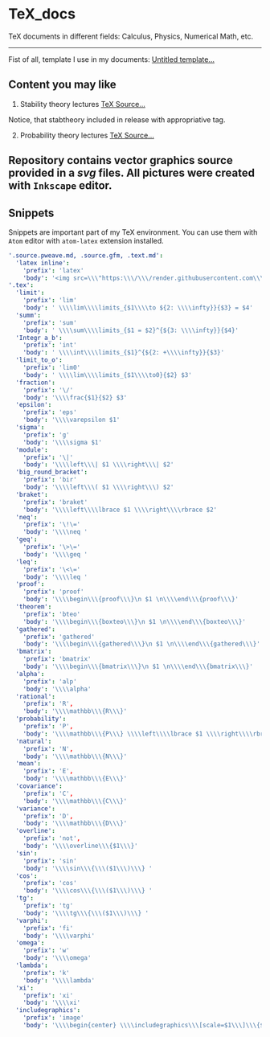 # TeX_docs
TeX documents in different fields: Calculus, Physics, Numerical Math, etc.

--------------------------------
Fist of all, template I use in my documents: [Untitled template...](https://github.com/noasck/TeX_docs/blob/main/Untitled.tex)
## Content you may like
1. Stability theory lectures [TeX Source...](https://github.com/noasck/TeX_docs/tree/main/Stability%20theory)

Notice, that stabtheory included in release with appropriative tag.

2. Probability theory lectures [TeX Source...](https://github.com/noasck/TeX_docs/tree/main/Probability%20Theory/Lectures)

Repository contains **vector graphics** source provided in a *svg* files. All pictures were created with ```Inkscape``` editor.
-------------------------------

## Snippets

Snippets are important part of my TeX environment. You can use them with ```Atom``` editor with ```atom-latex``` extension installed.


``` yaml
'.source.pweave.md, .source.gfm, .text.md':
  'latex inline':
    'prefix': 'latex'
    'body': '<img src=\\\"https:\\\/\\\/render.githubusercontent.com\\\/render\\\/math?math=$1 \\\">'
'.tex':
  'limit':
    'prefix': 'lim'
    'body': ' \\\\lim\\\\limits_{$1\\\\to ${2: \\\\infty}}{$3} = $4'
  'summ':
    'prefix': 'sum'
    'body': ' \\\\sum\\\\limits_{$1 = $2}^{${3: \\\\infty}}{$4}'
  'Integr a_b':
    'prefix': 'int'
    'body': ' \\\\int\\\\limits_{$1}^{${2: +\\\\infty}}{$3}'
  'limit_to_o':
    'prefix': 'lim0'
    'body': ' \\\\lim\\\\limits_{$1\\\\to0}{$2} $3'
  'fraction':
    'prefix': '\/'
    'body': '\\\\frac{$1}{$2} $3'
  'epsilon':
    'prefix': 'eps'
    'body': '\\\\varepsilon $1'
  'sigma':
    'prefix': 'g'
    'body': '\\\\sigma $1'
  'module':
    'prefix': '\|'
    'body': '\\\\left\\\| $1 \\\\right\\\| $2'
  'big_round_bracket':
    'prefix': 'bir'
    'body': '\\\\left\\\( $1 \\\\right\\\) $2'
  'braket':
    'prefix': 'braket'
    'body': '\\\\left\\\\lbrace $1 \\\\right\\\\rbrace $2'
  'neq':
    'prefix': '\!\='
    'body': '\\\\neq '
  'geq':
    'prefix': '\>\='
    'body': '\\\\geq '
  'leq':
    'prefix': '\<\='
    'body': '\\\\leq '
  'proof':
    'prefix': 'proof'
    'body': '\\\\begin\\\{proof\\\}\n $1 \n\\\\end\\\{proof\\\}'
  'theorem':
    'prefix': 'bteo'
    'body': '\\\\begin\\\{boxteo\\\}\n $1 \n\\\\end\\\{boxteo\\\}'
  'gathered':
    'prefix': 'gathered'
    'body': '\\\\begin\\\{gathered\\\}\n $1 \n\\\\end\\\{gathered\\\}'
  'bmatrix':
    'prefix': 'bmatrix'
    'body': '\\\\begin\\\{bmatrix\\\}\n $1 \n\\\\end\\\{bmatrix\\\}'
  'alpha':
    'prefix': 'alp'
    'body': '\\\\alpha'
  'rational':
    'prefix': 'R',
    'body': '\\\\mathbb\\\{R\\\}'
  'probability':
    'prefix': 'P',
    'body': '\\\\mathbb\\\{P\\\} \\\\left\\\\lbrace $1 \\\\right\\\\rbrace'
  'natural':
    'prefix': 'N',
    'body': '\\\\mathbb\\\{N\\\}'
  'mean':
    'prefix': 'E',
    'body': '\\\\mathbb\\\{E\\\}'
  'covariance':
    'prefix': 'C',
    'body': '\\\\mathbb\\\{C\\\}'
  'variance':
    'prefix': 'D',
    'body': '\\\\mathbb\\\{D\\\}'
  'overline':
    'prefix': 'not',
    'body': '\\\\overline\\\{$1\\\}'
  'sin':
    'prefix': 'sin'
    'body': '\\\\sin\\\{\\\($1\\\)\\\} '
  'cos':
    'prefix': 'cos'
    'body': '\\\\cos\\\{\\\($1\\\)\\\} '
  'tg':
    'prefix': 'tg'
    'body': '\\\\tg\\\{\\\($1\\\)\\\} '
  'varphi':
    'prefix': 'fi'
    'body': '\\\\varphi'
  'omega':
    'prefix': 'w'
    'body': '\\\\omega'
  'lambda':
    'prefix': 'k'
    'body': '\\\\lambda'
  'xi':
    'prefix': 'xi'
    'body': '\\\\xi'
  'includegraphics':
    'prefix': 'image'
    'body': '\\\\begin{center} \\\\includegraphics\\\[scale=$1\\\]\\\{$2\\\} \\\\end\\\{center\\\}'

```
